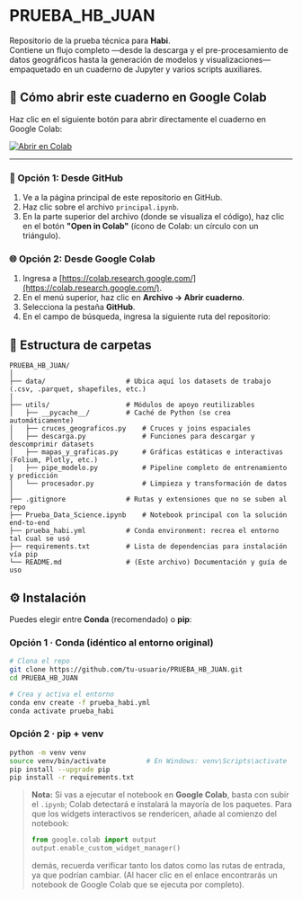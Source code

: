 # PRUEBA_HB_JUAN

Repositorio de la prueba técnica para **Habi**.  
Contiene un flujo completo ―desde la descarga y el pre-procesamiento de datos geográficos hasta la generación de modelos y visualizaciones― empaquetado en un cuaderno de Jupyter y varios scripts auxiliares.

## 📘 Cómo abrir este cuaderno en Google Colab

Haz clic en el siguiente botón para abrir directamente el cuaderno en Google Colab:

[![Abrir en Colab](https://colab.research.google.com/assets/colab-badge.svg)](https://colab.research.google.com/drive/1ns6eYIcr_xFFxdQA_VOUAYHdVzCMBopU?usp=sharing)



---

### 🔗 Opción 1: Desde GitHub

1. Ve a la página principal de este repositorio en GitHub.
2. Haz clic sobre el archivo `principal.ipynb`.
3. En la parte superior del archivo (donde se visualiza el código), haz clic en el botón **"Open in Colab"** (ícono de Colab: un círculo con un triángulo).

### 🌐 Opción 2: Desde Google Colab

1. Ingresa a [https://colab.research.google.com/](https://colab.research.google.com/).
2. En el menú superior, haz clic en **Archivo → Abrir cuaderno**.
3. Selecciona la pestaña **GitHub**.
4. En el campo de búsqueda, ingresa la siguiente ruta del repositorio:


## 🌳 Estructura de carpetas

```text
PRUEBA_HB_JUAN/
│
├── data/                    # Ubica aquí los datasets de trabajo (.csv, .parquet, shapefiles, etc.)
│
├── utils/                   # Módulos de apoyo reutilizables
│   ├── __pycache__/         # Caché de Python (se crea automáticamente)
│   ├── cruces_geograficos.py    # Cruces y joins espaciales
│   ├── descarga.py              # Funciones para descargar y descomprimir datasets
│   ├── mapas_y_graficas.py      # Gráficas estáticas e interactivas (Folium, Plotly, etc.)
│   ├── pipe_modelo.py           # Pipeline completo de entrenamiento y predicción
│   └── procesador.py            # Limpieza y transformación de datos
│
├── .gitignore               # Rutas y extensiones que no se suben al repo
├── Prueba_Data_Science.ipynb    # Notebook principal con la solución end-to-end
├── prueba_habi.yml          # Conda environment: recrea el entorno tal cual se usó
├── requirements.txt         # Lista de dependencias para instalación vía pip
└── README.md                # (Este archivo) Documentación y guía de uso
```


## ⚙️ Instalación

Puedes elegir entre **Conda** (recomendado) o **pip**:

### Opción 1 · Conda (idéntico al entorno original)

```bash
# Clona el repo
git clone https://github.com/tu-usuario/PRUEBA_HB_JUAN.git
cd PRUEBA_HB_JUAN

# Crea y activa el entorno
conda env create -f prueba_habi.yml
conda activate prueba_habi
````

### Opción 2 · pip + venv

```bash
python -m venv venv
source venv/bin/activate          # En Windows: venv\Scripts\activate
pip install --upgrade pip
pip install -r requirements.txt
```

> **Nota:** Si vas a ejecutar el notebook en **Google Colab**, basta con subir el `.ipynb`; Colab detectará e instalará la mayoría de los paquetes.
> Para que los widgets interactivos se rendericen, añade al comienzo del notebook:
>
> ```python
> from google.colab import output
> output.enable_custom_widget_manager()
> ```
>demás, recuerda verificar tanto los datos como las rutas de entrada, ya que podrían cambiar.
(Al hacer clic en el enlace encontrarás un notebook de Google Colab que se ejecuta por completo).
